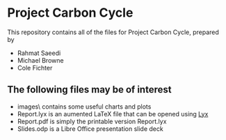 Project Carbon Cycle
====================

This repository contains all of the files for Project Carbon Cycle, prepared by

* Rahmat Saeedi
* Michael Browne
* Cole Fichter

## The following files may be of interest

* images\ contains some useful charts and plots
* Report.lyx is an aumented LaTeX file that can be opened using [Lyx](http://www.lyx.org)
* Report.pdf is simply the printable version Report.lyx
* Slides.odp is a Libre Office presentation slide deck
